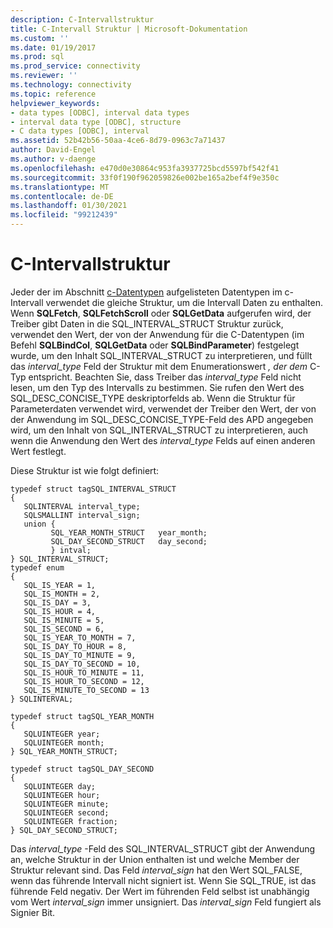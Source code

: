 ```yaml
---
description: C-Intervallstruktur
title: C-Intervall Struktur | Microsoft-Dokumentation
ms.custom: ''
ms.date: 01/19/2017
ms.prod: sql
ms.prod_service: connectivity
ms.reviewer: ''
ms.technology: connectivity
ms.topic: reference
helpviewer_keywords:
- data types [ODBC], interval data types
- interval data type [ODBC], structure
- C data types [ODBC], interval
ms.assetid: 52b42b56-50aa-4ce6-8d79-0963c7a71437
author: David-Engel
ms.author: v-daenge
ms.openlocfilehash: e470d0e30864c953fa3937725bcd5597bf542f41
ms.sourcegitcommit: 33f0f190f962059826e002be165a2bef4f9e350c
ms.translationtype: MT
ms.contentlocale: de-DE
ms.lasthandoff: 01/30/2021
ms.locfileid: "99212439"
---
```

# <a name="c-interval-structure"></a>C-Intervallstruktur
Jeder der im Abschnitt [c-Datentypen](../../../odbc/reference/appendixes/c-data-types.md) aufgelisteten Datentypen im c-Intervall verwendet die gleiche Struktur, um die Intervall Daten zu enthalten. Wenn **SQLFetch**, **SQLFetchScroll** oder **SQLGetData** aufgerufen wird, der Treiber gibt Daten in die SQL_INTERVAL_STRUCT Struktur zurück, verwendet den Wert, der von der Anwendung für die C-Datentypen (im Befehl **SQLBindCol**, **SQLGetData** oder **SQLBindParameter**) festgelegt wurde, um den Inhalt SQL_INTERVAL_STRUCT zu interpretieren, und füllt das *interval_type* Feld der Struktur mit dem Enumerationswert *, der dem* C-Typ entspricht. Beachten Sie, dass Treiber das *interval_type* Feld nicht lesen, um den Typ des Intervalls zu bestimmen. Sie rufen den Wert des SQL_DESC_CONCISE_TYPE deskriptorfelds ab. Wenn die Struktur für Parameterdaten verwendet wird, verwendet der Treiber den Wert, der von der Anwendung im SQL_DESC_CONCISE_TYPE-Feld des APD angegeben wird, um den Inhalt von SQL_INTERVAL_STRUCT zu interpretieren, auch wenn die Anwendung den Wert des *interval_type* Felds auf einen anderen Wert festlegt.  
  
 Diese Struktur ist wie folgt definiert:  
  
```  
typedef struct tagSQL_INTERVAL_STRUCT  
{  
   SQLINTERVAL interval_type;   
   SQLSMALLINT interval_sign;  
   union {  
         SQL_YEAR_MONTH_STRUCT   year_month;  
         SQL_DAY_SECOND_STRUCT   day_second;  
         } intval;  
} SQL_INTERVAL_STRUCT;  
typedef enum   
{  
   SQL_IS_YEAR = 1,  
   SQL_IS_MONTH = 2,  
   SQL_IS_DAY = 3,  
   SQL_IS_HOUR = 4,  
   SQL_IS_MINUTE = 5,  
   SQL_IS_SECOND = 6,  
   SQL_IS_YEAR_TO_MONTH = 7,  
   SQL_IS_DAY_TO_HOUR = 8,  
   SQL_IS_DAY_TO_MINUTE = 9,  
   SQL_IS_DAY_TO_SECOND = 10,  
   SQL_IS_HOUR_TO_MINUTE = 11,  
   SQL_IS_HOUR_TO_SECOND = 12,  
   SQL_IS_MINUTE_TO_SECOND = 13  
} SQLINTERVAL;  
  
typedef struct tagSQL_YEAR_MONTH  
{  
   SQLUINTEGER year;  
   SQLUINTEGER month;   
} SQL_YEAR_MONTH_STRUCT;  
  
typedef struct tagSQL_DAY_SECOND  
{  
   SQLUINTEGER day;  
   SQLUINTEGER hour;  
   SQLUINTEGER minute;  
   SQLUINTEGER second;  
   SQLUINTEGER fraction;  
} SQL_DAY_SECOND_STRUCT;  
```  
  
 Das *interval_type* -Feld des SQL_INTERVAL_STRUCT gibt der Anwendung an, welche Struktur in der Union enthalten ist und welche Member der Struktur relevant sind. Das Feld *interval_sign* hat den Wert SQL_FALSE, wenn das führende Intervall nicht signiert ist. Wenn Sie SQL_TRUE, ist das führende Feld negativ. Der Wert im führenden Feld selbst ist unabhängig vom Wert *interval_sign* immer unsigniert. Das *interval_sign* Feld fungiert als Signier Bit.
